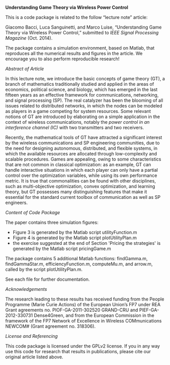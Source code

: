 **Understanding Game Theory via Wireless Power Control**

This is a code package is related to the follow “lecture note” article:

Giacomo Bacci, Luca Sanguinetti, and Marco Luise, “Understanding Game Theory via Wireless Power Control,” submitted to *IEEE Signal Processing Magazine* (Oct. 2014).

The package contains a simulation environment, based on Matlab, that reproduces all the numerical results and figures in the article. We encourage you to also perform reproducible research!

*Abstract of Article*

In this lecture note, we introduce the basic concepts of game theory (GT), a branch of mathematics traditionally studied and applied in the areas of economics, political science, and biology, which has emerged in the last fifteen years as an effective framework for communications, networking, and signal processing (SP). The real catalyzer has been the blooming of all issues related to distributed networks, in which the nodes can be modeled as players in a game competing for system resources. Some relevant notions of GT are introduced by elaborating on a simple application in the context of wireless communications, notably the *power control in an interference channel (IC)* with two transmitters and two receivers.

Recently, the mathematical tools of GT have attracted a significant interest by the wireless communications and SP engineering communities, due to the need for designing autonomous, distributed, and flexible systems, in which the available resources are allocated through low-complexity and scalable procedures. Games are appealing, owing to some characteristics that are not common in classical optimization: as an example, GT can handle interactive situations in which each player can only have a partial control over the optimization variables, while using its own performance metric. It is true that commonalities can be found with other disciplines, such as multi-objective optimization, convex optimization, and learning theory, but GT possesses many distinguishing features that make it essential for the standard current toolbox of communication as well as SP engineers.


*Content of Code Package*

The paper contains three simulation figures:
- Figure 3 is generated by the Matlab script utilityFunction.m
- Figure 4 is generated by the Matlab script plotUtilityPlan.m
- the exercise suggested at the end of Section 'Pricing the strategies' is generated by the Matlab script pricingGame.m


The package contains 5 additional Matlab functions: findGamma.m, findGammaStar.m, efficiencyFunction.m, computeMu.m, and arrow.m, called by the script plotUtilityPlan.m.

See each file for further documentation.


*Acknowledgements*

The research leading to these results has received funding from the People Programme (Marie Curie Actions) of the European Union’s FP7 under REA Grant agreements no. PIOF-GA-2011-302520 GRAND-CRU and PIEF-GA-2012-330731 Dense4Green, and from the European Commission in the framework of the FP7 Network of Excellence in Wireless COMmunications NEWCOM#
(Grant agreement no. 318306).


*License and Referencing*

This code package is licensed under the GPLv2 license. If you in any way use this code for research that results in publications, please cite our original article listed above.
